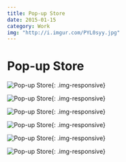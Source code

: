 ```yaml
---
title: Pop-up Store
date: 2015-01-15
category: Work
img: "http://i.imgur.com/PYL0syy.jpg"
---
```


# Pop-up Store

![Pop-up Store](http://i.imgur.com/9V4ihm4.jpg){: .img-responsive}

![Pop-up Store](http://i.imgur.com/RFn5Qnq.jpg){: .img-responsive}

![Pop-up Store](http://i.imgur.com/S8Mhpdh.jpg){: .img-responsive}

![Pop-up Store](http://i.imgur.com/js8MY8X.jpg){: .img-responsive}

![Pop-up Store](http://i.imgur.com/9gdcmuy.jpg){: .img-responsive}

![Pop-up Store](http://i.imgur.com/LxoncxA.jpg){: .img-responsive}
